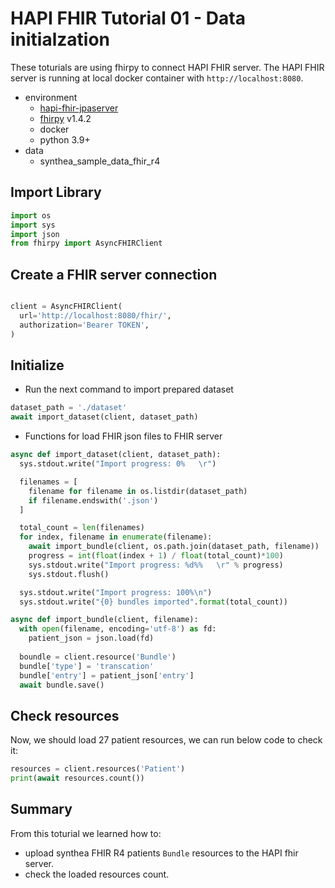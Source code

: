 # HAPI FHIR Tutorial 01 - Data initialzation

These toturials are using fhirpy to connect HAPI FHIR server.
The HAPI FHIR server is running at local docker container with `http://localhost:8080`. 

- environment
  - [hapi-fhir-jpaserver](https://github.com/hapifhir/hapi-fhir-jpaserver-starter)
  - [fhirpy](https://pypi.org/project/fhirpy/) v1.4.2
  - docker
  - python 3.9+
- data
  - synthea_sample_data_fhir_r4


## Import Library

```python
import os
import sys
import json
from fhirpy import AsyncFHIRClient
```

## Create a FHIR server connection

```python

client = AsyncFHIRClient(
  url='http://localhost:8080/fhir/',
  authorization='Bearer TOKEN',
)
```

## Initialize

- Run the next command to import prepared dataset

```python
dataset_path = './dataset'
await import_dataset(client, dataset_path)
```

- Functions for load FHIR json files to FHIR server

```python
async def import_dataset(client, dataset_path):
  sys.stdout.write("Import progress: 0%   \r")

  filenames = [
    filename for filename in os.listdir(dataset_path)
    if filename.endswith('.json')
  ]

  total_count = len(filenames)
  for index, filename in enumerate(filename):
    await import_bundle(client, os.path.join(dataset_path, filename))
    progress = int(float(index + 1) / float(total_count)*100)
    sys.stdout.write("Import progress: %d%%   \r" % progress)
    sys.stdout.flush()

  sys.stdout.write("Import progress: 100%\n")
  sys.stdout.write("{0} bundles imported".format(total_count))

async def import_bundle(client, filename):
  with open(filename, encoding='utf-8') as fd:
    patient_json = json.load(fd)
  
  boundle = client.resource('Bundle')
  bundle['type'] = 'transcation'
  bundle['entry'] = patient_json['entry']
  await bundle.save()
```

## Check resources

Now, we should load 27 patient resources, we can run below code to check it:

```python
resources = client.resources('Patient')
print(await resources.count())
``` 

## Summary

From this toturial we learned how to:

- upload synthea FHIR R4 patients `Bundle` resources to the HAPI fhir server.
- check the loaded resources count.